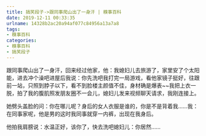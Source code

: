 ```yaml
---
title: 搞笑段子->跟同事爬山出了一身汗 | 糗事百科
date: 2019-12-11 00:33:35
urlname: 14328b2ac20a94af077c84956a13a7a8
tags: 
- 糗事百科
categories:
- 糗事百科
- 搞笑段子
---
```

跟同事爬山出了一身汗，回来经过他家，他：我媳妇儿去旅游了，家里安了个太阳能，进去冲个澡吧进屋后我说：你先洗吧我打完一局游戏，看他家镜子挺好，往跟前一站，只照到脖子以下，看不到脸楼主颜值不佳，身材确是爆表~~我把上衣一脱，拍了我的腹肌照发朋友圈不一会儿，媳妇儿发来视频聊天请求，我刚连接上。

她劈头盖脸的问：你在哪儿呢？身后的女人衣服是谁的，你是不是背着我……我：在同事家呢，他是男的这时我同事就穿一内裤，出现在我身后。

他拍我肩膀说：水温正好，该你了，快去洗吧媳妇儿：你居然……


